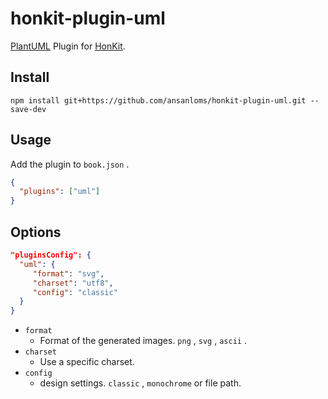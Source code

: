 # honkit-plugin-uml

[PlantUML](https://plantuml.com/) Plugin for [HonKit](https://github.com/HonKit/HonKit).

## Install

```
npm install git+https://github.com/ansanloms/honkit-plugin-uml.git --save-dev
```

## Usage

Add the plugin to `book.json` .

```json
{
  "plugins": ["uml"]
}
```

## Options

```json
"pluginsConfig": {
  "uml": {
     "format": "svg",
     "charset": "utf8",
     "config": "classic"
  }
}
```

- `format`
	+ Format of the generated images. `png` , `svg` , `ascii` .
- `charset`
	+ Use a specific charset.
- `config`
	+ design settings. `classic` , `monochrome` or file path.

